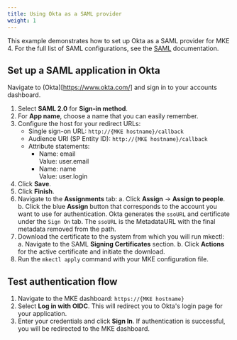 ```yaml
---
title: Using Okta as a SAML provider
weight: 1
---
```


This example demonstrates how to set up Okta as a SAML provider for MKE 4. For the full list of SAML configurations, see the [SAML](../../../../docs/operations/authentication/saml) documentation.

## Set up a SAML application in Okta

Navigate to (Okta)[https://www.okta.com/] and sign in to your accounts dashboard.

1. Select **SAML 2.0** for **Sign-in method**.
2. For **App name**, choose a name that you can easily remember.
3. Configure the host for your redirect URLs:
   - Single sign-on URL: `http://{MKE hostname}/callback`
   - Audience URI (SP Entity ID): `http://{MKE hostname}/callback`
   - Attribute statements:
     - Name: email
       <br>Value: user.email
     - Name: name
       <br>Value: user.login
4. Click **Save**.
5. Click **Finish**.
6. Navigate to the **Assignments** tab:
   a. Click **Assign** -> **Assign to people**.
   b. Click the blue **Assign** button that corresponds to the account you want to use for authentication.
   Okta generates the `ssoURL` and certificate under the `Sign On` tab.
   The `ssoURL` is the MetadataURL with the final metadata removed from the path.
7. Download the certificate to the system from which you will run mkectl:
   a. Navigate to the SAML **Signing Certificates** section.
   b. Click **Actions** for the active certificate and initiate the download.
8. Run the `mkectl apply` command with your MKE configuration file.

## Test authentication flow

1. Navigate to the MKE dashboard: `https://{MKE hostname}`
2. Select **Log in with OIDC**. This will redirect you to Okta's
   login page for your application.
3. Enter your credentials and click **Sign In**. If authentication is successful,
   you will be redirected to the MKE dashboard.

